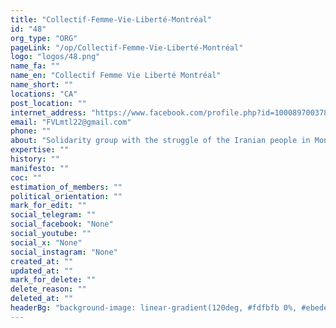 ```yaml
---
title: "Collectif-Femme-Vie-Liberté-Montréal"
id: "48"
org_type: "ORG"
pageLink: "/op/Collectif-Femme-Vie-Liberté-Montréal"
logo: "logos/48.png"
name_fa: ""
name_en: "Collectif Femme Vie Liberté Montréal"
name_short: ""
locations: "CA"
post_location: ""
internet_address: "https://www.facebook.com/profile.php?id=100089700378254"
email: "FVLmtl22@gmail.com"
phone: ""
about: "Solidarity group with the struggle of the Iranian people in Montreal."
expertise: ""
history: ""
manifesto: ""
coc: ""
estimation_of_members: ""
political_orientation: ""
mark_for_edit: ""
social_telegram: ""
social_facebook: "None"
social_youtube: ""
social_x: "None"
social_instagram: "None"
created_at: ""
updated_at: ""
mark_for_delete: ""
delete_reason: ""
deleted_at: ""
headerBg: "background-image: linear-gradient(120deg, #fdfbfb 0%, #ebedee 100%);"
---
```

